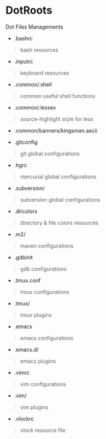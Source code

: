 # DotRoots
Dot Files Managements

* .bashrc
> bash resources

* .inputrc
> keyboard resources

* .common/.shell
> common useful shell functions

* .common/.lessex
> source-highlight style for less

* .common/banners/kingsman.ascii

* .gitconfig
> git global configurations

* .hgrc
> mercurial global configurations

* .subversion/
> subversion global configurations

* .dircolors
> directory & file colors resources

* .m2/
> maven configurations

* .gdbinit
> gdb configurations

* .tmux.conf
> tmux configurations

* .tmux/
> tmux plugins

* .emacs
> emacs configurations

* .emacs.d/
> emacs plugins

* .vimrc
> vim configurations

* .vim/
> vim plugins

* .vlockrc
> vlock resource file
